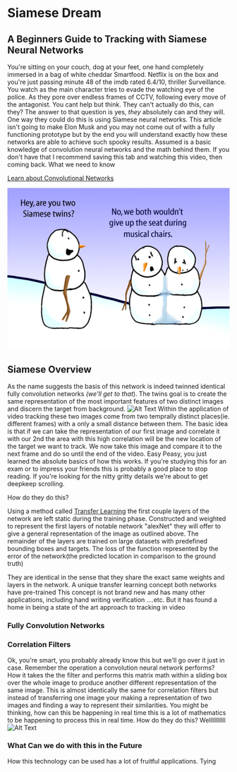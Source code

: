 # Siamese Dream
## A Beginners Guide to Tracking with Siamese Neural Networks


You're sitting on your couch, dog at your feet, one hand completely immersed in a bag of white cheddar Smartfood. Netflix is on the box and you're just passing minute 48 of the imdb rated 6.4/10, thriller Surveillance. You watch as the main character tries to evade the watching eye of the police. As they pore over endless frames of CCTV, following every move of the antagonist. You cant help but think. They can't actually do this, can they? The answer to that question is yes, _they_ absolutely can and they will. One way they could do this is using Siamese neural networks.
This article isn't going to make Elon Musk and you may not come out of with a fully functioning prototype but by the end you will understand exactly how these networks are able to achieve such spooky results.
Assumed is a basic knowledge of convolution neural networks and the math behind them. If you don't have that I recommend saving this tab and watching this video, then coming back.
What we need to know

[Learn about Convolutional Networks][0f7dd8c6]

[0f7dd8c6]: https://www.youtube.com/watch?v=YRhxdVk_sIs "link"


![snowmen](blogPhotos/snow-men.jpg)
## Siamese Overview

As the name suggests the basis of this network is indeed twinned identical fully convolution networks _(we'll get to that_). The twins goal is to create the same representation of the most important features of two distinct images and discern the target from background.
![Alt Text](https://media.giphy.com/media/YTK49xvHgteJuMC0pn/giphy.gif)
Within the application of video tracking these two images come from two temprally distinct places(ie. different frames) with a only a small distance between them. The basic idea is that if we can take the representation of our first image and correlate it with our 2nd the area with this high correlation will be the new location of the target we want to track. We now take this image and compare it to the next frame and do so until the end of the video. Easy Peasy, you just learned the absolute basics of how this works. If you're studying this for an exam or to impress your friends this is probably a good place to stop reading. If you're looking for the nitty gritty details we're about to get deepkeep scrolling.


How do they do this?

Using a method called [Transfer Learning](https://www.youtube.com/watch?v=yofjFQddwHE) the first couple layers of the network are left static during the training phase. Constructed and weighted to represent the first layers of notable network "alexNet" they will offer to give a general representation of the image as  outlined above. The remainder of the layers are trained on large datasets with predefined  bounding boxes and targets. The loss of the function represented by the error of the network(the predicted location in comparison to the ground truth)

  They are identical in the sense that they share the exact same weights and layers in the network. A unique transfer learning concept both networks have pre-trained
  This concept is not brand new and has many other applications, including hand writing verification ....etc. But it has found a home in being a state of the art approach to tracking in video

### Fully Convolution Networks

### Correlation Filters
Ok, you're smart, you probably already know this but we'll go over it just in case. Remember the operation a convolution neural network performs? How it takes the the filter and performs this matrix math within a sliding box over the whole image to produce another different representation of the same image. This is almost identically the same for correlation filters but instead of transferring one image your making a representation of two images and finding a way to represent their similarities.
You might be thinking, how can this be happening in real time this is a lot of mathematics to be happening to process this in real time.
How do they do this? Welllllllllll
![Alt Text](https://media.giphy.com/media/YkgoW1fPJr4ovVUGGS/giphy.gif
)

### What Can we do with this in the Future
How this technology can be used has a lot of fruitful applications. Tying

